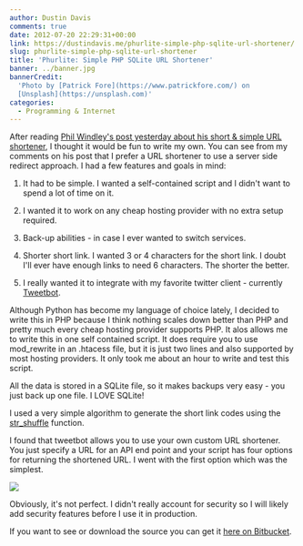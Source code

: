 ```yaml
---
author: Dustin Davis
comments: true
date: 2012-07-20 22:29:31+00:00
link: https://dustindavis.me/phurlite-simple-php-sqlite-url-shortener/
slug: phurlite-simple-php-sqlite-url-shortener
title: 'Phurlite: Simple PHP SQLite URL Shortener'
banner: ../banner.jpg
bannerCredit:
  'Photo by [Patrick Fore](https://www.patrickfore.com/) on
  [Unsplash](https://unsplash.com)'
categories:
  - Programming & Internet
---
```


After reading
[Phil Windley's post yesterday about his short & simple URL shortener](http://www.windley.com/archives/2012/07/my_own_url_shortener.shtml),
I thought it would be fun to write my own. You can see from my comments on his
post that I prefer a URL shortener to use a server side redirect approach. I had
a few features and goals in mind:

1. It had to be simple. I wanted a self-contained script and I didn't want to
   spend a lot of time on it.

2. I wanted it to work on any cheap hosting provider with no extra setup
   required.

3. Back-up abilities - in case I ever wanted to switch services.

4. Shorter short link. I wanted 3 or 4 characters for the short link. I doubt
   I'll ever have enough links to need 6 characters. The shorter the better.

5. I really wanted it to integrate with my favorite twitter client - currently
   [Tweetbot](http://tapbots.com/software/tweetbot/).

Although Python has become my language of choice lately, I decided to write this
in PHP because I think nothing scales down better than PHP and pretty much every
cheap hosting provider supports PHP. It alos allows me to write this in one self
contained script. It does require you to use mod_rewrite in an .htacess file,
but it is just two lines and also supported by most hosting providers. It only
took me about an hour to write and test this script.

All the data is stored in a SQLite file, so it makes backups very easy - you
just back up one file. I LOVE SQLite!

I used a very simple algorithm to generate the short link codes using the
[str_shuffle](http://us2.php.net/str_shuffle) function.

I found that tweetbot allows you to use your own custom URL shortener. You just
specify a URL for an API end point and your script has four options for
returning the shortened URL. I went with the first option which was the
simplest.

[![](https://nerdydork.com/wp-content/uploads/2012/07/2012-07-20-16.11.24-200x300.png)](https://nerdydork.com/wp-content/uploads/2012/07/2012-07-20-16.11.24.png)

Obviously, it's not perfect. I didn't really account for security so I will
likely add security features before I use it in production.

If you want to see or download the source you can get it
[here on Bitbucket](https://bitbucket.org/redseam/phurlite/src).
